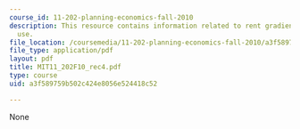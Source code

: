 ```yaml
---
course_id: 11-202-planning-economics-fall-2010
description: This resource contains information related to rent gradients and land
  use.
file_location: /coursemedia/11-202-planning-economics-fall-2010/a3f589759b502c424e8056e524418c52_MIT11_202F10_rec4.pdf
file_type: application/pdf
layout: pdf
title: MIT11_202F10_rec4.pdf
type: course
uid: a3f589759b502c424e8056e524418c52

---
```

None